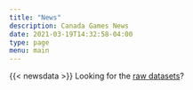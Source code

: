 ```yaml
---
title: "News"
description: Canada Games News
date: 2021-03-19T14:32:58-04:00
type: page
menu: main
---
```

{{< newsdata >}}
Looking for the [raw datasets](https://www.github.com/jyounker/niagara2022stories/data/)?